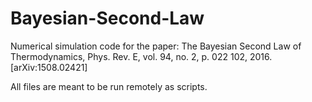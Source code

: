 # Bayesian-Second-Law
Numerical simulation code for the paper: The Bayesian Second Law of Thermodynamics, Phys. Rev. E, vol. 94, no. 2, p. 022 102, 2016. [arXiv:1508.02421]

All files are meant to be run remotely as scripts.
